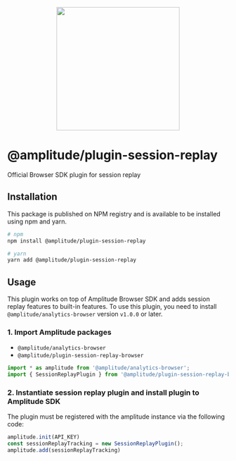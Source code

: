 <p align="center">
  <a href="https://amplitude.com" target="_blank" align="center">
    <img src="https://static.amplitude.com/lightning/46c85bfd91905de8047f1ee65c7c93d6fa9ee6ea/static/media/amplitude-logo-with-text.4fb9e463.svg" width="280">
  </a>
  <br />
</p>

# @amplitude/plugin-session-replay

Official Browser SDK plugin for session replay

## Installation

This package is published on NPM registry and is available to be installed using npm and yarn.

```sh
# npm
npm install @amplitude/plugin-session-replay

# yarn
yarn add @amplitude/plugin-session-replay
```

## Usage

This plugin works on top of Amplitude Browser SDK and adds session replay features to built-in features. To use this plugin, you need to install `@amplitude/analytics-browser` version `v1.0.0` or later.

### 1. Import Amplitude packages

* `@amplitude/analytics-browser`
* `@amplitude/plugin-session-replay-browser`

```typescript
import * as amplitude from '@amplitude/analytics-browser';
import { SessionReplayPlugin } from '@amplitude/plugin-session-replay-browser';
```

### 2. Instantiate session replay plugin and install plugin to Amplitude SDK

The plugin must be registered with the amplitude instance via the following code:

```typescript
amplitude.init(API_KEY)
const sessionReplayTracking = new SessionReplayPlugin();
amplitude.add(sessionReplayTracking)
```